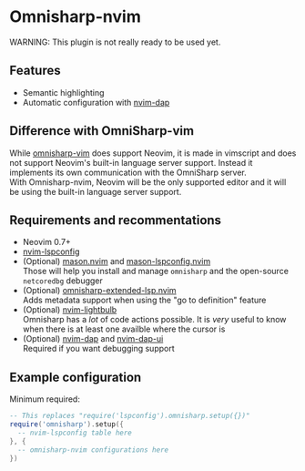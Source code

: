 # Omnisharp-nvim

WARNING: This plugin is not really ready to be used yet.

## Features

- Semantic highlighting
- Automatic configuration with [nvim-dap](https://github.com/mfussenegger/nvim-dap)

## Difference with OmniSharp-vim

While [omnisharp-vim](https://github.com/OmniSharp/omnisharp-vim) does support Neovim, it is made in vimscript and does not support Neovim's built-in language server support. Instead it implements its own communication with the OmniSharp server.  
With Omnisharp-nvim, Neovim will be the only supported editor and it will be using the built-in language server support.  

## Requirements and recommentations

- Neovim 0.7+
- [nvim-lspconfig](https://github.com/neovim/nvim-lspconfig)
- (Optional) [mason.nvim](https://github.com/williamboman/mason.nvim) and [mason-lspconfig.nvim](https://github.com/williamboman/mason-lspconfig.nvim)  
  Those will help you install and manage `omnisharp` and the open-source `netcoredbg` debugger
- (Optional) [omnisharp-extended-lsp.nvim](https://github.com/Hoffs/omnisharp-extended-lsp.nvim)  
  Adds metadata support when using the "go to definition" feature
- (Optional) [nvim-lightbulb](https://github.com/kosayoda/nvim-lightbulb)  
  Omnisharp has a _lot_ of code actions possible. It is _very_ useful to know when there is at least one availble where the cursor is
- (Optional) [nvim-dap](https://github.com/mfussenegger/nvim-dap) and [nvim-dap-ui](https://github.com/rcarriga/nvim-dap-ui)  
  Required if you want debugging support

## Example configuration

Minimum required:
~~~lua
-- This replaces "require('lspconfig').omnisharp.setup({})"
require('omnisharp').setup({
  -- nvim-lspconfig table here
}, {
  -- omnisharp-nvim configurations here
})
~~~
